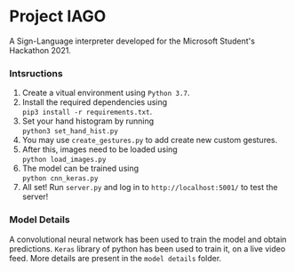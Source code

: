 # Project IAGO
A Sign-Language interpreter developed for the Microsoft Student's Hackathon 2021.

### Intsructions
1. Create a vitual environment using `Python 3.7`.
2. Install the required dependencies using <br>`pip3 install -r requirements.txt`.
3. Set your hand histogram by running<br>```python3 set_hand_hist.py```
4. You may use `create_gestures.py` to add create new custom gestures.
5. After this, images need to be loaded using<br>```python load_images.py```
6. The model can be trained using<br>```python cnn_keras.py```
7. All set! Run `server.py` and log in to `http://localhost:5001/` to test the server!

### Model Details
A convolutional neural network has been used to train the model and obtain predictions. `Keras` library of python has been used to train it, on a live video feed. More details are present in the `model details` folder.


